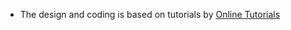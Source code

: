 - The design and coding is based on tutorials by [Online Tutorials](https://www.youtube.com/c/OnlineTutorials4Designers)
